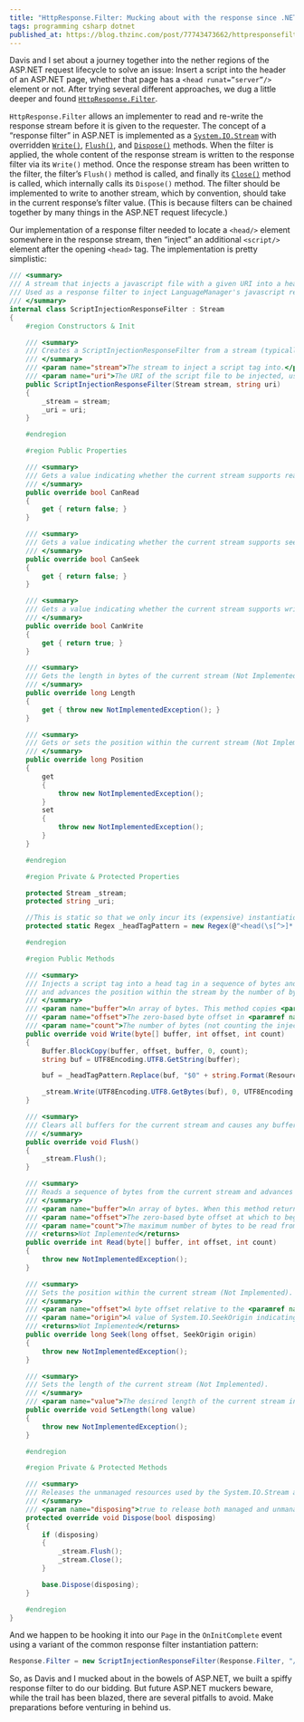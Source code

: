 ```yaml
---
title: "HttpResponse.Filter: Mucking about with the response since .NET 1.1™"
tags: programming csharp dotnet
published_at: https://blog.thzinc.com/post/77743473662/httpresponsefilter-mucking-about-with-the
---
```


Davis and I set about a journey together into the nether regions of the ASP.NET request lifecycle to solve an issue: Insert a script into the header of an ASP.NET page, whether that page has a `<head runat=”server”/>` element or not. After trying several different approaches, we dug a little deeper and found [`HttpResponse.Filter`][httpresponse-filter].

`HttpResponse.Filter` allows an implementer to read and re-write the response stream before it is given to the requester. The concept of a “response filter” in ASP.NET is implemented as a [`System.IO.Stream`][stream] with overridden [`Write()`][stream-write], [`Flush()`][stream-flush], and [`Dispose()`][stream-dispose] methods. When the filter is applied, the whole content of the response stream is written to the response filter via its `Write()` method. Once the response stream has been written to the filter, the filter’s `Flush()` method is called, and finally its [`Close()`][stream-close] method is called, which internally calls its `Dispose()` method. The filter should be implemented to write to another stream, which by convention, should take in the current response’s filter value. (This is because filters can be chained together by many things in the ASP.NET request lifecycle.)

Our implementation of a response filter needed to locate a `<head/>` element somewhere in the response stream, then “inject” an additional `<script/> `element after the opening `<head>` tag. The implementation is pretty simplistic:

```csharp
/// <summary>
/// A stream that injects a javascript file with a given URI into a head tag when it writes.
/// Used as a response filter to inject LanguageManager's javascript resources.
/// </summary>
internal class ScriptInjectionResponseFilter : Stream
{
    #region Constructors & Init

    /// <summary>
    /// Creates a ScriptInjectionResponseFilter from a stream (typically a response stream) for a script file with the given URI.
    /// </summary>
    /// <param name="stream">The stream to inject a script tag into.</param>
    /// <param name="uri">The URI of the script file to be injected, used as the injected script tag's src.</param>
    public ScriptInjectionResponseFilter(Stream stream, string uri)
    {
        _stream = stream;
        _uri = uri;
    }

    #endregion

    #region Public Properties

    /// <summary>
    /// Gets a value indicating whether the current stream supports reading.
    /// </summary>
    public override bool CanRead
    {
        get { return false; }
    }

    /// <summary>
    /// Gets a value indicating whether the current stream supports seeking.
    /// </summary>
    public override bool CanSeek
    {
        get { return false; }
    }

    /// <summary>
    /// Gets a value indicating whether the current stream supports writing.
    /// </summary>
    public override bool CanWrite
    {
        get { return true; }
    }

    /// <summary>
    /// Gets the length in bytes of the current stream (Not Implemented).
    /// </summary>
    public override long Length
    {
        get { throw new NotImplementedException(); }
    }

    /// <summary>
    /// Gets or sets the position within the current stream (Not Implemented).
    /// </summary>
    public override long Position
    {
        get
        {
            throw new NotImplementedException();
        }
        set
        {
            throw new NotImplementedException();
        }
    }

    #endregion

    #region Private & Protected Properties

    protected Stream _stream;
    protected string _uri;

    //This is static so that we only incur its (expensive) instantiation cost once
    protected static Regex _headTagPattern = new Regex(@"<head(\s[^>]*|\s*)>", RegexOptions.IgnoreCase | RegexOptions.Compiled | RegexOptions.Multiline | RegexOptions.CultureInvariant);

    #endregion

    #region Public Methods

    /// <summary>
    /// Injects a script tag into a head tag in a sequence of bytes and writes the resulting bytes to the current stream
    /// and advances the position within the stream by the number of bytes written.
    /// </summary>
    /// <param name="buffer">An array of bytes. This method copies <paramref name="count"/> from <paramref name="buffer"/> plus the number of injected bytes to the current stream.</param>
    /// <param name="offset">The zero-based byte offset in <paramref name="buffer"/> at which to begin copying bytes to the current stream.</param>
    /// <param name="count">The number of bytes (not counting the injections) to be written to the current stream.</param>
    public override void Write(byte[] buffer, int offset, int count)
    {
        Buffer.BlockCopy(buffer, offset, buffer, 0, count);
        string buf = UTF8Encoding.UTF8.GetString(buffer);

        buf = _headTagPattern.Replace(buf, "$0" + string.Format(Resources.ScriptInjection, _uri));

        _stream.Write(UTF8Encoding.UTF8.GetBytes(buf), 0, UTF8Encoding.UTF8.GetByteCount(buf));
    }

    /// <summary>
    /// Clears all buffers for the current stream and causes any buffered data to be written to the underlying device.
    /// </summary>
    public override void Flush()
    {
        _stream.Flush();
    }

    /// <summary>
    /// Reads a sequence of bytes from the current stream and advances the position within the stream by the number of bytes read. (Not Implemented)
    /// </summary>
    /// <param name="buffer">An array of bytes. When this method returns, the buffer contains the specified byte array with the values between <paramref name="offset"/> and (<paramref name="offset"/> + <paramref name="count"/> - 1) replaced by the bytes read from the current source.</param>
    /// <param name="offset">The zero-based byte offset at which to begin storing the data read from the current stream.</param>
    /// <param name="count">The maximum number of bytes to be read from the current stream.</param>
    /// <returns>Not Implemented</returns>
    public override int Read(byte[] buffer, int offset, int count)
    {
        throw new NotImplementedException();
    }

    /// <summary>
    /// Sets the position within the current stream (Not Implemented).
    /// </summary>
    /// <param name="offset">A byte offset relative to the <paramref name="origin"/> parameter.</param>
    /// <param name="origin">A value of System.IO.SeekOrigin indicating the reference point used to obtain the new position.</param>
    /// <returns>Not Implemented</returns>
    public override long Seek(long offset, SeekOrigin origin)
    {
        throw new NotImplementedException();
    }

    /// <summary>
    /// Sets the length of the current stream (Not Implemented).
    /// </summary>
    /// <param name="value">The desired length of the current stream in bytes.</param>
    public override void SetLength(long value)
    {
        throw new NotImplementedException();
    }

    #endregion

    #region Private & Protected Methods

    /// <summary>
    /// Releases the unmanaged resources used by the System.IO.Stream and optionally releases the managed resources.
    /// </summary>
    /// <param name="disposing">true to release both managed and unmanaged resources; false to release only unmanaged resources.</param>
    protected override void Dispose(bool disposing)
    {
        if (disposing)
        {
            _stream.Flush();
            _stream.Close();
        }

        base.Dispose(disposing);
    }

    #endregion
}
```

And we happen to be hooking it into our `Page` in the `OnInitComplete` event using a variant of the common response filter instantiation pattern:

```csharp
Response.Filter = new ScriptInjectionResponseFilter(Response.Filter, "/path/to/included/javascript.js");
```

So, as Davis and I mucked about in the bowels of ASP.NET, we built a spiffy response filter to do our bidding. But future ASP.NET muckers beware, while the trail has been blazed, there are several pitfalls to avoid. Make preparations before venturing in behind us.

[httpresponse-filter]: https://learn.microsoft.com/en-us/dotnet/api/system.web.httpresponse.filter?view=netframework-4.8.1&redirectedfrom=MSDN#System_Web_HttpResponse_Filter
[stream]: https://learn.microsoft.com/en-us/dotnet/api/system.io.stream?view=net-8.0&redirectedfrom=MSDN
[stream-write]: https://learn.microsoft.com/en-us/dotnet/api/system.io.stream.write?view=net-8.0&redirectedfrom=MSDN#System_IO_Stream_Write_System_Byte___System_Int32_System_Int32_
[stream-flush]: https://learn.microsoft.com/en-us/dotnet/api/system.io.stream.flush?view=net-8.0&redirectedfrom=MSDN#System_IO_Stream_Flush
[stream-dispose]: https://learn.microsoft.com/en-us/dotnet/api/system.io.stream.dispose?view=net-8.0&redirectedfrom=MSDN#System_IO_Stream_Dispose
[stream-close]: https://learn.microsoft.com/en-us/dotnet/api/system.io.stream.close?view=net-8.0&redirectedfrom=MSDN#System_IO_Stream_Close
